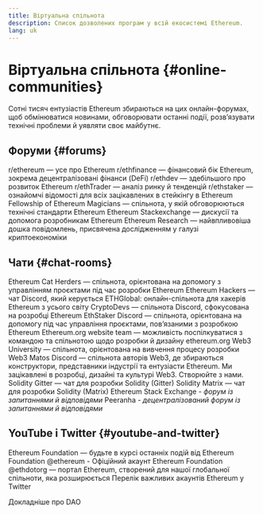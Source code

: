 ```yaml
---
title: Віртуальна спільнота
description: Список дозволених програм у всій екосистемі Ethereum.
lang: uk
---
```


# Віртуальна спільнота {#online-communities}

Сотні тисяч ентузіастів Ethereum збираються на цих онлайн-форумах, щоб обмінюватися новинами, обговорювати останні події, розв’язувати технічні проблеми й уявляти своє майбутнє.

## Форуми {#forums}

<SocialListItem socialIcon="reddit"><Link href="https://www.reddit.com/r/ethereum">r/ethereum</Link> — усе про Ethereum</SocialListItem>
<SocialListItem socialIcon="reddit"><Link href="https://www.reddit.com/r/ethfinance/">r/ethfinance</Link> — фінансовий бік Ethereum, зокрема децентралізовані фінанси (DeFi)</SocialListItem>
<SocialListItem socialIcon="reddit"><Link href="https://www.reddit.com/r/ethdev/">r/ethdev</Link> — здебільшого про розвиток Ethereum</SocialListItem>
<SocialListItem socialIcon="reddit"><Link href="https://www.reddit.com/r/ethtrader/">r/ethTrader</Link> — аналіз ринку й тенденцій</SocialListItem>
<SocialListItem socialIcon="reddit"><Link href="https://www.reddit.com/r/ethstaker/">r/ethstaker</Link> — ознайомчі відомості для всіх зацікавлених в стейкінгу в Ethereum</SocialListItem>
<SocialListItem socialIcon="webpage"><Link href="https://ethereum-magicians.org">Fellowship of Ethereum Magicians</Link> — спільнота, у якій обговорюються технічні стандарти Ethereum</SocialListItem>
<SocialListItem socialIcon="stackExchange"><Link href="https://ethereum.stackexchange.com">Ethereum Stackexchange</Link> — дискусії та допомога розробникам Ethereum</SocialListItem>
<SocialListItem socialIcon="webpage"><Link href="https://ethresear.ch">Ethereum Research</Link> — найвпливовіша дошка повідомлень, присвячена дослідженням у галузі криптоекономіки</SocialListItem>

## Чати {#chat-rooms}

<SocialListItem socialIcon="discord"><Link href="https://discord.com/invite/Nz6rtfJ8Cu">Ethereum Cat Herders</Link> — спільнота, орієнтована на допомогу з управлінням проєктами під час розробки Ethereum</SocialListItem>
<SocialListItem socialIcon="discord"><Link href="https://ethglobal.com/discord">Ethereum Hackers</Link> — чат Discord, який керується ETHGlobal: онлайн-спільнота для хакерів Ethereum з усього світу</SocialListItem>
<SocialListItem socialIcon="discord"><Link href="https://discord.gg/5W5tVb3">CryptoDevs</Link> — спільнота Discord, сфокусована на розробці Ethereum</SocialListItem>
<SocialListItem socialIcon="discord"><Link href="https://discord.gg/ethstaker">EthStaker Discord</Link> — спільнота, орієнтована на допомогу під час управління проєктами, пов’язаними з розробкою Ethereum</SocialListItem>
<SocialListItem socialIcon="discord"><Link href="https://discord.gg/ethereum-org">Ethereum.org website team</Link> — можливість поспілкуватися з командою та спільнотою щодо розробки й дизайну ethereum.org</SocialListItem>
<SocialListItem socialIcon="discord"><Link href="https://discord.gg/ZH5aXDgWEU">Web3 University</Link> — спільнота, орієнтована на вивчення процесу розробки Web3 </SocialListItem>
<SocialListItem socialIcon="discord"><Link href="https://discord.matos.club/">Matos Discord</Link> — спільнота авторів Web3, де збираються конструктори, представники індустрії та ентузіасти Ethereum. Ми зацікавлені в розробці, дизайні та культурі Web3. Створюйте з нами.</SocialListItem>
<SocialListItem socialIcon="webpage"><Link href="https://gitter.im/ethereum/solidity">Solidity Gitter</Link> — чат для розробки Solidity (Gitter)</SocialListItem>
<SocialListItem socialIcon="webpage"><Link href="https://matrix.to/#/#ethereum_solidity:gitter.im">Solidity Matrix</Link> — чат для розробки Solidity (Matrix)</SocialListItem>
<SocialListItem socialIcon="webpage"><Link href="https://ethereum.stackexchange.com/">Ethereum Stack Exchange</Link> _- форум із запитаннями й відповідями_</SocialListItem>
<SocialListItem socialIcon="webpage"><Link href="https://peeranha.io/">Peeranha</Link> _- децентралізований форум із запитаннями й відповідями_</SocialListItem>

## YouTube і Twitter {#youtube-and-twitter}

<SocialListItem socialIcon="youtube"><Link href="https://www.youtube.com/c/EthereumFoundation">Ethereum Foundation</Link> — будьте в курсі останніх подій від Ethereum Foundation</SocialListItem>
<SocialListItem socialIcon="twitter"><Link href="https://x.com/ethereum">@ethereum</Link> - Офіційний акаунт Ethereum Foundation</SocialListItem>
<SocialListItem socialIcon="twitter"><Link href="https://x.com/ethdotorg">@ethdotorg</Link> — портал Ethereum, створений для нашої глобальної спільноти, яка розширюється</SocialListItem>
<SocialListItem socialIcon="webpage"><Link href="https://hive.one/c/ethereum?page=1">Перелік важливих акаунтів Ethereum у Twitter</Link></SocialListItem>

<Divider />

<Callout emoji=":classical_building:" titleKey="page-community-daos-callout-title" descriptionKey="page-community-daos-callout-description">
  <div>
    <ButtonLink href="/community/get-involved/#decentralized-autonomous-organizations-daos">
      Докладніше про DAO
    </ButtonLink>
  </div>
</Callout>
